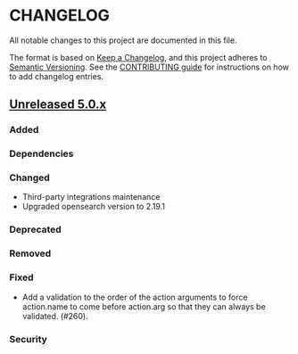 # CHANGELOG

All notable changes to this project are documented in this file.

The format is based on [Keep a Changelog](https://keepachangelog.com/en/1.0.0/), and this project adheres to [Semantic Versioning](https://semver.org/spec/v2.0.0.html). See the [CONTRIBUTING guide](./CONTRIBUTING.md#Changelog) for instructions on how to add changelog entries.

## [Unreleased 5.0.x]

### Added

### Dependencies

### Changed
- Third-party integrations maintenance
- Upgraded opensearch version to 2.19.1

### Deprecated

### Removed

### Fixed
 -  Add a validation to the order of the action arguments to force action.name to come before action.arg so that they can always be validated.  (#260).

### Security

[Unreleased 5.0.x]: https://github.com/wazuh/wazuh-indexer-plugins/compare/main...main
